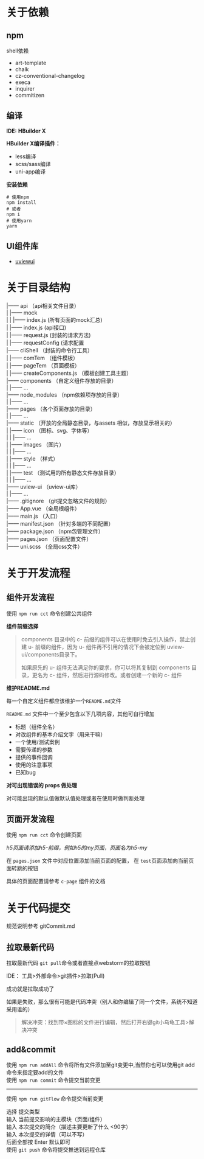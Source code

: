 # 关于依赖



## npm
shell依赖
+ art-template
+ chalk
+ cz-conventional-changelog
+ execa
+ inquirer
+ commitizen




## 编译

**IDE:**   **HBuilder X**

**HBuilder X编译插件：**

+ less编译
+ scss/sass编译
+ uni-app编译


**安装依赖**
```shell
# 使用npm
npm install
# 或者
npm i
# 使用yarn
yarn
```


## UI组件库

+ [uviewui](https://www.uviewui.com/)



# 关于目录结构



|—— api	（api相关文件目录）<br/>
|           |—— mock<br/>
|           |           |—— index.js  (所有页面的mock汇总)<br/>
|			|—— index.js	(api接口)<br/>
|			|—— request.js (封装的请求方法)<br/>
|           |—— requestConfig (请求配置<br/>
|—— cliShell  （封装的命令行工具）<br/>
|			|—— comTem	（组件模板）<br/>
|			|—— pageTem	（页面模板）<br/>
|			|—— createComponents.js	（模板创建工具主题）<br/>
|—— components	（自定义组件存放的目录）<br/>
|			|—— ...<br/>
|—— node_modules	（npm依赖项存放的目录）<br/>
|			|—— ...<br/>
|—— pages	（各个页面存放的目录）<br/>
|			|—— ...<br/>
|—— static	（开放的全局静态目录，与assets 相似，存放显示相关的）<br/>
|			|—— icon	（图标、svg、字体等）<br/>
|			|			|—— ...<br/>
|			|—— images	（图片）<br/>
|			|			|—— ...<br/>
|			|—— style	（样式）<br/>
|			|			|—— ...<br/>
|			|—— test	（测试用的所有静态文件存放目录）<br/>
|			|			|—— ...<br/>
|—— uview-ui	（uview-ui库）<br/>
|			|—— ...<br/>
|—— .gitignore	（git提交忽略文件的规则）<br/>
|—— App.vue	（全局根组件）<br/>
|—— main.js	（入口）<br/>
|—— manifest.json	（针对多端的不同配置）<br/>
|—— package.json	（npm包管理文件）<br/>
|—— pages.json	（页面配置文件）<br/>
|—— uni.scss	（全局css文件）<br/>









# 关于开发流程



## 组件开发流程



使用 `npm run cct` 命令创建公共组件



**组件前缀选择**

> components 目录中的 c- 前缀的组件可以在使用时免去引入操作，禁止创建 u- 前缀的组件，因为 u- 组件再不引用的情况下会被定位到 uview-ui/components目录下。
>
> 如果原先的 u- 组件无法满足你的要求，你可以将其复制到 components 目录，更名为 c- 组件，然后进行源码修改。或者创建一个新的 c- 组件





**维护README.md**

每一个自定义组件都应该维护一个`README.md`文件

`README.md` 文件中一个至少包含以下几项内容，其他可自行增加



+ 标题（组件全名）
+ 对改组件的基本介绍文字（用来干嘛）
+ 一个使用/测试案例
+ 需要传递的参数
+ 提供的事件回调
+ 使用的注意事项
+ 已知bug



**对可出现错误的 props 做处理**

对可能出现的默认值做默认值处理或者在使用时做判断处理










## 页面开发流程

使用 `npm run cct` 命令创建页面<br/>

*h5页面请添加h5-前缀，例如h5的my页面，页面名为h5-my*

在 `pages.json` 文件中对应位置添加当前页面的配置， 在 `test`页面添加向当前页面转跳的按钮<br/>




具体的页面配置请参考 `c-page` 组件的文档<br/>





# 关于代码提交

规范说明参考 gitCommit.md



## 拉取最新代码

拉取最新代码 `git pull`命令或者直接点webstorm的拉取按钮<br/>

IDE： 工具>外部命令>git插件>拉取(Pull)

成功就是拉取成功了



如果是失败，那么很有可能是代码冲突（别人和你编辑了同一个文件，系统不知道采用谁的）

> 解决冲突：找到带×图标的文件进行编辑，然后打开右键git小乌龟工具>解决冲突





## add&commit

使用 `npm run addAll` 命令将所有文件添加至git变更中,当然你也可以使用git  add命令来指定要add的文件<br/>
使用 `npm run commit` 命令提交当前变更<br/>

<hr/>

使用 `npm run gitFlow` 命令提交当前变更<br/>










 选择     提交类型<br/>
 输入     当前提交影响的主模块（页面/组件）<br/>
 输入     本次提交的简介（描述主要更新了什么 <90字）<br/>
 输入     本次提交的详情（可以不写）<br/>
 后面全部按  Enter 默认即可<br/>
 使用 `git push` 命令将提交推送到远程仓库<br/>

 


